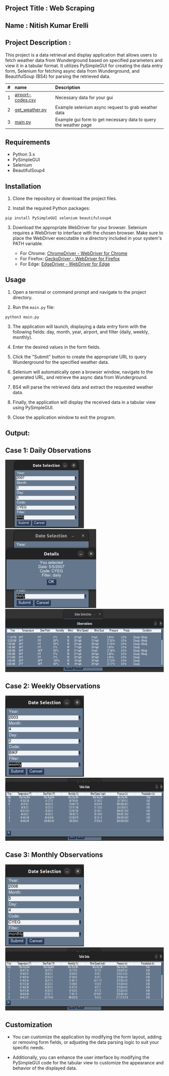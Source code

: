 ## Project Title : Web Scraping
## Name : Nitish Kumar Erelli
## Project Description : 
This project is a data retrieval and display application that allows users to fetch weather data from Wunderground based on specified parameters and view it in a tabular format. It utilizes PySimpleGUI for creating the data entry form, Selenium for fetching async data from Wunderground, and BeautifulSoup (BS4) for parsing the retrieved data.

|  #  | name                                     | Description                                                      |
| :-: | :--------------------------------------- | :--------------------------------------------------------------- |
|  1  | [airport-codes.csv](./airport-codes.csv) | Necessary data for your gui                                      |
|  2  | [get_weather.py ](./get_weather.py)      | Example selenium async request to grab weather data              |
|  3  | [main.py](./main.py)                     | Example gui form to get necessary data to query the weather page |

## Requirements

- Python 3.x
- PySimpleGUI
- Selenium
- BeautifulSoup4

## Installation

1. Clone the repository or download the project files.

2. Install the required Python packages:

```shell
pip install PySimpleGUI selenium beautifulsoup4
```

3. Download the appropriate WebDriver for your browser. Selenium requires a WebDriver to interface with the chosen browser. Make sure to place the WebDriver executable in a directory included in your system's PATH variable.

   - For Chrome: [ChromeDriver - WebDriver for Chrome](https://sites.google.com/a/chromium.org/chromedriver/downloads)
   - For Firefox: [GeckoDriver - WebDriver for Firefox](https://github.com/mozilla/geckodriver/releases)
   - For Edge: [EdgeDriver - WebDriver for Edge](https://developer.microsoft.com/en-us/microsoft-edge/tools/webdriver/)

## Usage

1. Open a terminal or command prompt and navigate to the project directory.

2. Run the `main.py` file:

```shell
python3 main.py
```

3. The application will launch, displaying a data entry form with the following fields: day, month, year, airport, and filter (daily, weekly, monthly).

4. Enter the desired values in the form fields.

5. Click the "Submit" button to create the appropriate URL to query Wunderground for the specified weather data.

6. Selenium will automatically open a browser window, navigate to the generated URL, and retrieve the async data from Wunderground.

7. BS4 will parse the retrieved data and extract the requested weather data.

8. Finally, the application will display the received data in a tabular view using PySimpleGUI.

9. Close the application window to exit the program.

## Output:
## Case 1: Daily Observations
<img src="https://github.com/nitishkumar2306/4883-SoftwareTools-Erelli/blob/main/Assignments/A07/output/daily_obervation.png" width="250">

<img src="https://github.com/nitishkumar2306/4883-SoftwareTools-Erelli/blob/main/Assignments/A07/output/Screenshot%20from%202023-06-20%2022-06-42.png" height="250">

<img src="https://github.com/nitishkumar2306/4883-SoftwareTools-Erelli/blob/main/Assignments/A07/output/daily_observation_data.png" width="600" height="200">

## Case 2: Weekly Observations
<img src="https://github.com/nitishkumar2306/4883-SoftwareTools-Erelli/blob/main/Assignments/A07/output/weekly_observation.png" width="250">

<img src="https://github.com/nitishkumar2306/4883-SoftwareTools-Erelli/blob/main/Assignments/A07/output/weekly_observation_data.png" width="600" height="200">

## Case 3: Monthly Observations
<img src="https://github.com/nitishkumar2306/4883-SoftwareTools-Erelli/blob/main/Assignments/A07/output/monthly_observation.png" width="250">

<img src="https://github.com/nitishkumar2306/4883-SoftwareTools-Erelli/blob/main/Assignments/A07/output/monthly_observation_data.png" width="600" height="200">



## Customization

- You can customize the application by modifying the form layout, adding or removing form fields, or adjusting the data parsing logic to suit your specific needs.

- Additionally, you can enhance the user interface by modifying the PySimpleGUI code for the tabular view to customize the appearance and behavior of the displayed data.

